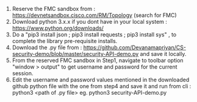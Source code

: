 1. Reserve the FMC sandbox from : https://devnetsandbox.cisco.com/RM/Topology (search for FMC)
2. Download python 3.x.x if you dont have in your local system : https://www.python.org/downloads/
3. Do a "pip3 install json ; pip3 install requests ; pip3 install sys" , to complete the library pre-requisite installs.
4. Download the .py file from : https://github.com/Devanamapriyan/CS-security-demo/blob/master/security-API-demo.py and save it locally.
5. From the reserved FMC sandbox in Step1, navigate to toolbar option "window > output" to get username and password for the current session.
6. Edit the username and password values mentioned in the downloaded github python file with the one from step4 and save it and run from cli : python3 <path of .py file> eg. python3 security-API-demo.py
